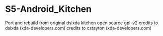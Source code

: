 S5-Android_Kitchen
==================

Port and rebuild from original dsixda kitchen
open source gpl-v2 credits to dsixda (xda-developers.com)
credits to cstayton (xda-developers.com)
